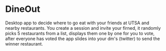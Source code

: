 # DineOut
Desktop app to decide where to go eat with your friends at UTSA and nearby restaurants.
You create a session and invite your firned, it randomly picks 5 restaurants from a list,
displays them one by one for you to vote, after everyone has voted the app slides into
your dm's (twitter) to send the winner restaurant.

